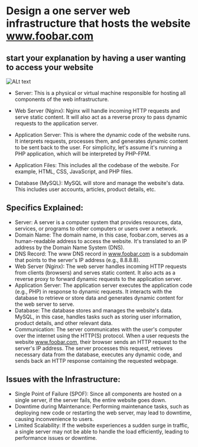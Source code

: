 # Design a one server web infrastructure that hosts the website www.foobar.com
## start your explanation by having a user wanting to access your website
![ALt text](https://imgur.com/8aWZGEP)

* Server: This is a physical or virtual machine responsible for hosting all components of the web infrastructure.

* Web Server (Nginx): Nginx will handle incoming HTTP requests and serve static content. It will also act as a reverse proxy to pass dynamic requests to the application server.

* Application Server: This is where the dynamic code of the website runs. It interprets requests, processes them, and generates dynamic content to be sent back to the user. For simplicity, let's assume it's running a PHP application, which will be interpreted by PHP-FPM.
* Application Files: This includes all the codebase of the website. For example, HTML, CSS, JavaScript, and PHP files.
* Database (MySQL): MySQL will store and manage the website's data. This includes user accounts, articles, product details, etc.

## Specifics Explained:

* Server: A server is a computer system that provides resources, data, services, or programs to other computers or users over a network.
* Domain Name: The domain name, in this case, foobar.com, serves as a human-readable address to access the website. It's translated to an IP address by the Domain Name System (DNS).
* DNS Record: The www DNS record in www.foobar.com is a subdomain that points to the server's IP address (e.g., 8.8.8.8).
* Web Server (Nginx): The web server handles incoming HTTP requests from clients (browsers) and serves static content. It also acts as a reverse proxy to forward dynamic requests to the application server.
* Application Server: The application server executes the application code (e.g., PHP) in response to dynamic requests. It interacts with the database to retrieve or store data and generates dynamic content for the web server to serve.
* Database: The database stores and manages the website's data. MySQL, in this case, handles tasks such as storing user information, product details, and other relevant data.
* Communication: The server communicates with the user's computer over the internet using the HTTP(S) protocol. When a user requests the website www.foobar.com, their browser sends an HTTP request to the server's IP address. The server processes this request, retrieves necessary data from the database, executes any dynamic code, and sends back an HTTP response containing the requested webpage.

## Issues with the Infrastructure:

* Single Point of Failure (SPOF): Since all components are hosted on a single server, if the server fails, the entire website goes down.
* Downtime during Maintenance: Performing maintenance tasks, such as deploying new code or restarting the web server, may lead to downtime, causing inconvenience to users.
* Limited Scalability: If the website experiences a sudden surge in traffic, a single server may not be able to handle the load efficiently, leading to performance issues or downtime.
